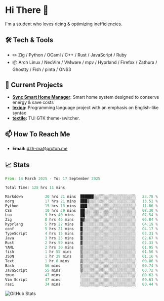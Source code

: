 # Hi There 👋
I'm a student who loves ricing & optimizing inefficiencies.
## 🛠️ Tech & Tools
- ✏️  Zig / Python / OCaml / C++ / Rust / JavaScript / Ruby
- 📦 Arch Linux / NeoVim / VMware / mpv / Hyprland / Firefox / Zathura / Ghostty / Fish / pinta / GNS3
## 🔭 Current Projects
- **[Sync Smart Home Manager](https://github.com/dzh-ma/sync):** Smart home system designed to conserve energy & save costs
- **[lexica](https://github.com/dzh-ma/lexica):** Programming language project with an emphasis on English-like syntax
- **[textile](https://github.com/dzh-ma/textile):** TUI GTK theme-switcher.
## 📫 How To Reach Me
- **Email:** [dzh-ma@proton.me](mailto:dzh-ma@proton.me)
## 📈 Stats
<!--START_SECTION:waka-->

```rust
From: 14 March 2025 - To: 17 September 2025

Total Time: 128 hrs 11 mins

Markdown          30 hrs 31 mins  ██████░░░░░░░░░░░░░░░░░░░   23.78 %
norg              17 hrs 21 mins  ███▒░░░░░░░░░░░░░░░░░░░░░   13.52 %
Python            15 hrs 13 mins  ███░░░░░░░░░░░░░░░░░░░░░░   11.86 %
CSS               10 hrs 39 mins  ██░░░░░░░░░░░░░░░░░░░░░░░   08.30 %
Lua               9 hrs 40 mins   ██░░░░░░░░░░░░░░░░░░░░░░░   07.54 %
Zig               8 hrs 46 mins   █▓░░░░░░░░░░░░░░░░░░░░░░░   06.84 %
hyprlang          5 hrs 22 mins   █░░░░░░░░░░░░░░░░░░░░░░░░   04.19 %
conf              5 hrs 21 mins   █░░░░░░░░░░░░░░░░░░░░░░░░   04.17 %
TypeScript        4 hrs 15 mins   ▓░░░░░░░░░░░░░░░░░░░░░░░░   03.31 %
Java              3 hrs 25 mins   ▓░░░░░░░░░░░░░░░░░░░░░░░░   02.67 %
Rust              2 hrs 59 mins   ▓░░░░░░░░░░░░░░░░░░░░░░░░   02.33 %
YAML              2 hrs 30 mins   ▒░░░░░░░░░░░░░░░░░░░░░░░░   01.95 %
fish              1 hr 55 mins    ▒░░░░░░░░░░░░░░░░░░░░░░░░   01.50 %
JSON              1 hr 29 mins    ▒░░░░░░░░░░░░░░░░░░░░░░░░   01.16 %
Text              1 hr 6 mins     ▒░░░░░░░░░░░░░░░░░░░░░░░░   00.86 %
Bash              56 mins         ▒░░░░░░░░░░░░░░░░░░░░░░░░   00.74 %
JavaScript        55 mins         ▒░░░░░░░░░░░░░░░░░░░░░░░░   00.72 %
tmux              47 mins         ░░░░░░░░░░░░░░░░░░░░░░░░░   00.62 %
Vim Script        47 mins         ░░░░░░░░░░░░░░░░░░░░░░░░░   00.61 %
rasi              34 mins         ░░░░░░░░░░░░░░░░░░░░░░░░░   00.44 %
```

<!--END_SECTION:waka-->

![GitHub Stats](https://github-readme-stats.vercel.app/api?username=dzh-ma&show_icons=true&theme=transparent)
